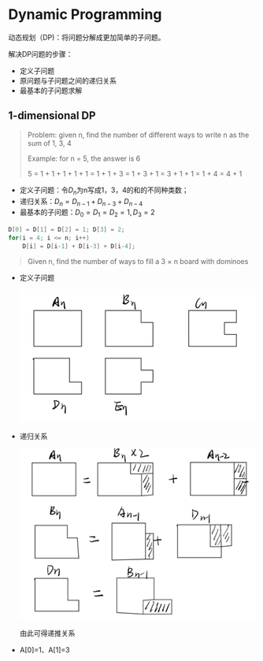 # Dynamic Programming

动态规划（DP)：将问题分解成更加简单的子问题。

解决DP问题的步骤：

* 定义子问题
* 原问题与子问题之间的递归关系
* 最基本的子问题求解

## 1-dimensional DP

> Problem: given n, find the number of different ways to write n as the sum of 1, 3, 4
>
> Example: for n = 5, the answer is 6
>
> 5 = 1 + 1 + 1 + 1 + 1
> = 1 + 1 + 3
> = 1 + 3 + 1
> = 3 + 1 + 1
> = 1 + 4
> = 4 + 1

* 定义子问题：令$D_{n}$为n写成1，3，4的和的不同种类数；
* 递归关系：$D_{n}=D_{n-1}+D_{n-3}+D_{n-4}$
* 最基本的子问题：$D_{0}=D_{1}=D_{2}=1,D_{3}=2$

```c
D[0] = D[1] = D[2] = 1; D[3] = 2;
for(i = 4; i <= n; i++)
    D[i] = D[i-1] + D[i-3] + D[i-4];
```



> Given n, find the number of ways to fill a 3 × n board with dominoes

* 定义子问题

  ![img](assets/{EAFD58C4-316B-D3FA-217B-F3FE94FD55C9}.png)

* 递归关系

  

  ![img](assets/{0DD4C1E3-8E8C-3AE0-34CE-8F3FCBF5F1B7}.png)

  由此可得递推关系

* A[0]=1、A[1]=3

